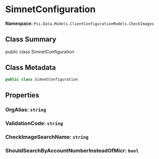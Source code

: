 # SimnetConfiguration

**Namespace:** `Psi.Data.Models.ClientConfigurationModels.CheckImages`

## Class Summary

public class SimnetConfiguration

## Class Metadata

```typescript
public class SimnetConfiguration
```

## Properties

### OrgAlias: `string`

### ValidationCode: `string`

### CheckImageSearchName: `string`

### ShouldSearchByAccountNumberInsteadOfMicr: `bool`
